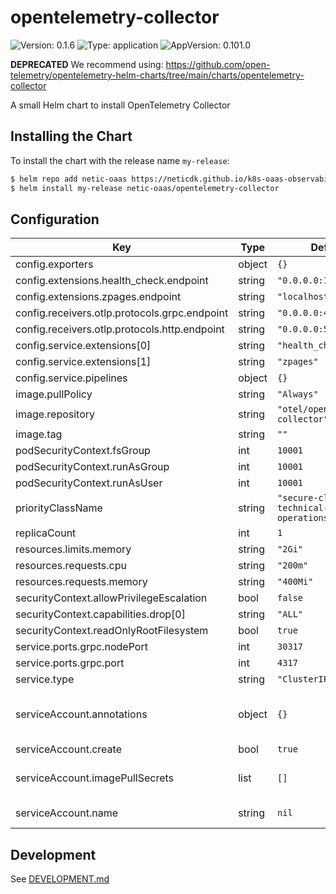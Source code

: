 # opentelemetry-collector

![Version: 0.1.6](https://img.shields.io/badge/Version-0.1.6-informational?style=flat-square) ![Type: application](https://img.shields.io/badge/Type-application-informational?style=flat-square) ![AppVersion: 0.101.0](https://img.shields.io/badge/AppVersion-0.101.0-informational?style=flat-square)

**DEPRECATED** We recommend using: https://github.com/open-telemetry/opentelemetry-helm-charts/tree/main/charts/opentelemetry-collector

A small Helm chart to install OpenTelemetry Collector

## Installing the Chart

To install the chart with the release name `my-release`:

```bash
$ helm repo add netic-oaas https://neticdk.github.io/k8s-oaas-observability
$ helm install my-release netic-oaas/opentelemetry-collector
```

## Configuration

| Key | Type | Default | Description |
|-----|------|---------|-------------|
| config.exporters | object | `{}` |  |
| config.extensions.health_check.endpoint | string | `"0.0.0.0:13133"` |  |
| config.extensions.zpages.endpoint | string | `"localhost:55679"` |  |
| config.receivers.otlp.protocols.grpc.endpoint | string | `"0.0.0.0:4317"` |  |
| config.receivers.otlp.protocols.http.endpoint | string | `"0.0.0.0:55681"` |  |
| config.service.extensions[0] | string | `"health_check"` |  |
| config.service.extensions[1] | string | `"zpages"` |  |
| config.service.pipelines | object | `{}` |  |
| image.pullPolicy | string | `"Always"` |  |
| image.repository | string | `"otel/opentelemetry-collector"` |  |
| image.tag | string | `""` |  |
| podSecurityContext.fsGroup | int | `10001` |  |
| podSecurityContext.runAsGroup | int | `10001` |  |
| podSecurityContext.runAsUser | int | `10001` |  |
| priorityClassName | string | `"secure-cloud-stack-technical-operations-critical"` |  |
| replicaCount | int | `1` |  |
| resources.limits.memory | string | `"2Gi"` |  |
| resources.requests.cpu | string | `"200m"` |  |
| resources.requests.memory | string | `"400Mi"` |  |
| securityContext.allowPrivilegeEscalation | bool | `false` |  |
| securityContext.capabilities.drop[0] | string | `"ALL"` |  |
| securityContext.readOnlyRootFilesystem | bool | `true` |  |
| service.ports.grpc.nodePort | int | `30317` |  |
| service.ports.grpc.port | int | `4317` |  |
| service.type | string | `"ClusterIP"` |  |
| serviceAccount.annotations | object | `{}` | ServiceAccount annotations. Use case: AWS EKS IAM roles for service accounts ref: https://docs.aws.amazon.com/eks/latest/userguide/specify-service-account-role.html |
| serviceAccount.create | bool | `true` | If true, create & use serviceAccount. Require rbac true |
| serviceAccount.imagePullSecrets | list | `[]` | Reference to one or more secrets to be used when pulling images ref: https://kubernetes.io/docs/tasks/configure-pod-container/pull-image-private-registry/ |
| serviceAccount.name | string | `nil` | The name of the ServiceAccount to use. If not set and create is true, a name is generated using the fullname template |

## Development

See [DEVELOPMENT.md](../../DEVELOPMENT.md)
